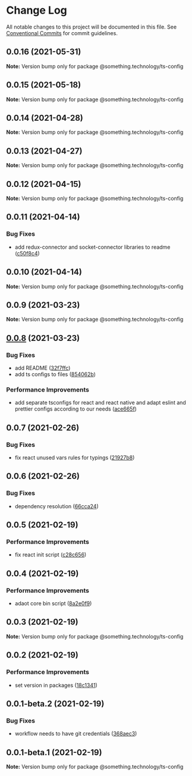 # Change Log

All notable changes to this project will be documented in this file.
See [Conventional Commits](https://conventionalcommits.org) for commit guidelines.

## 0.0.16 (2021-05-31)

**Note:** Version bump only for package @something.technology/ts-config





## 0.0.15 (2021-05-18)

**Note:** Version bump only for package @something.technology/ts-config





## 0.0.14 (2021-04-28)

**Note:** Version bump only for package @something.technology/ts-config





## 0.0.13 (2021-04-27)

**Note:** Version bump only for package @something.technology/ts-config





## 0.0.12 (2021-04-15)

**Note:** Version bump only for package @something.technology/ts-config





## 0.0.11 (2021-04-14)


### Bug Fixes

* add redux-connector and socket-connector libraries to readme ([c50f8c4](https://github.com/Something-Technology/something-ts/commit/c50f8c43d710ba65a2d2927ef2344cc9eddaba23))





## 0.0.10 (2021-04-14)

**Note:** Version bump only for package @something.technology/ts-config





## 0.0.9 (2021-03-23)

**Note:** Version bump only for package @something.technology/ts-config





## [0.0.8](https://github.com/Something-Technology/something-ts/compare/@something.technology/ts-config@0.0.7...@something.technology/ts-config@0.0.8) (2021-03-23)


### Bug Fixes

* add README ([32f7ffc](https://github.com/Something-Technology/something-ts/commit/32f7ffce6a5fbcfa4dde1ee2dcc096ac38ff92d1))
* add ts configs to files ([854062b](https://github.com/Something-Technology/something-ts/commit/854062bbb3f6b54a9d3badc71adf936b044af32d))


### Performance Improvements

* add separate tsconfigs for react and react native and adapt eslint and prettier configs according to our needs ([ace665f](https://github.com/Something-Technology/something-ts/commit/ace665fe0381fb11b1c369fa504f89e77915ea03))





## 0.0.7 (2021-02-26)


### Bug Fixes

* fix react unused vars rules for typings ([21927b8](https://github.com/Something-Technology/something-ts/commit/21927b8904489053044801e064394f108267146e))





## 0.0.6 (2021-02-26)


### Bug Fixes

* dependency resolution ([66cca24](https://github.com/Something-Technology/something-ts/commit/66cca241acecaa70ca01a7f38f6ee3549a5ada12))





## 0.0.5 (2021-02-19)


### Performance Improvements

* fix react init script ([c28c656](https://github.com/Something-Technology/something-ts/commit/c28c656597cfc5553e30ea9ca92f7c2d87f3fd22))





## 0.0.4 (2021-02-19)


### Performance Improvements

* adaot core bin script ([8a2e0f9](https://github.com/Something-Technology/something-ts/commit/8a2e0f9300f082439060384e36281d08a9dd1105))





## 0.0.3 (2021-02-19)

**Note:** Version bump only for package @something.technology/ts-config





## 0.0.2 (2021-02-19)


### Performance Improvements

* set version in packages ([18c1341](https://github.com/Something-Technology/something-ts/commit/18c134188bdf54ef8e47d90db500bc80ad0b4706))





## 0.0.1-beta.2 (2021-02-19)


### Bug Fixes

* workflow needs to have git credentials ([368aec3](https://github.com/Something-Technology/something-ts/commit/368aec392994c1c73dadb0d8803ab6f6fabe1ef1))





## 0.0.1-beta.1 (2021-02-19)

**Note:** Version bump only for package @something.technology/ts-config
